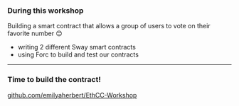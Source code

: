 
### During this workshop

Building a smart contract that allows a group of users to vote on their favorite number 😊

- writing 2 different Sway smart contracts
- using Forc to build and test our contracts

---

### Time to build the contract!

[github.com/emilyaherbert/EthCC-Workshop](https://github.com/emilyaherbert/EthCC-Workshop)